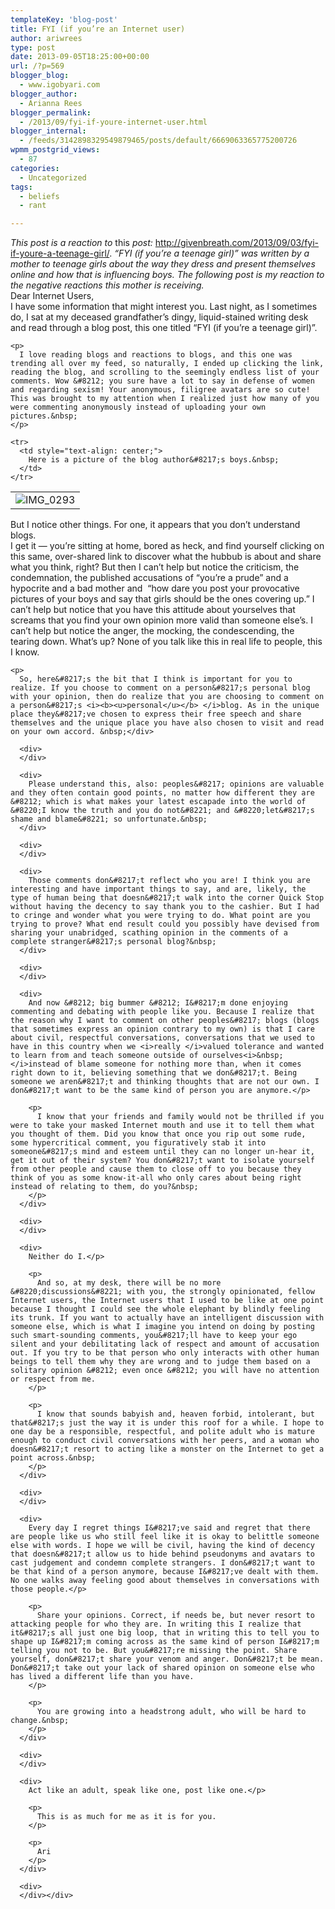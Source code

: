 ```yaml
---
templateKey: 'blog-post'
title: FYI (if you’re an Internet user)
author: ariwrees
type: post
date: 2013-09-05T18:25:00+00:00
url: /?p=569
blogger_blog:
  - www.igobyari.com
blogger_author:
  - Arianna Rees
blogger_permalink:
  - /2013/09/fyi-if-youre-internet-user.html
blogger_internal:
  - /feeds/3142898329549879465/posts/default/6669063365775200726
wpmm_postgrid_views:
  - 87
categories:
  - Uncategorized
tags:
  - beliefs
  - rant

---
```

<div dir="ltr" style="text-align: left;">
  <div>
    <i>This post is a reaction to </i>this<i> post:&nbsp;</i><a href="http://givenbreath.com/2013/09/03/fyi-if-youre-a-teenage-girl/">http://givenbreath.com/2013/09/03/fyi-if-youre-a-teenage-girl/</a>. <i>&#8220;FYI (if you&#8217;re a teenage girl)&#8221; was written by a mother to teenage girls about the way they dress and present themselves online and how that is influencing boys. The following post is my reaction to the negative reactions this mother is receiving.&nbsp;</i>
  </div>
  
  <div>
  </div>
  
  <div>
    Dear Internet Users,&nbsp;
  </div>
  
  <div>
  </div>
  
  <div>
    I have some information that might interest you. Last night, as I sometimes do, I sat at my deceased grandfather&#8217;s dingy, liquid-stained writing desk and read through a blog post, this one titled &#8220;FYI (if you&#8217;re a teenage girl)&#8221;.</p> 
    
    <p>
      I love reading blogs and reactions to blogs, and this one was trending all over my feed, so naturally, I ended up clicking the link, reading the blog, and scrolling to the seemingly endless list of your comments. Wow &#8212; you sure have a lot to say in defense of women and regarding sexism! Your anonymous, filigree avatars are so cute! This was brought to my attention when I realized just how many of you were commenting anonymously instead of uploading your own pictures.&nbsp;
    </p>
  </div>
  
  <div>
  </div>
  
  <table align="center" cellpadding="0" cellspacing="0" style="margin-left: auto; margin-right: auto; text-align: center;">
    <tr>
      <td style="text-align: center;">
        <img alt="IMG_0293" src="http://givenbreath.files.wordpress.com/2013/09/img_0293.jpg?w=640&h=426" style="margin-left: auto; margin-right: auto;" />
      </td>
    </tr>
    
    <tr>
      <td style="text-align: center;">
        Here is a picture of the blog author&#8217;s boys.&nbsp;
      </td>
    </tr>
  </table>
  
  <div>
  </div>
  
  <div>
    But I notice other things. For one, it appears that you don&#8217;t understand blogs.&nbsp;
  </div>
  
  <div>
  </div>
  
  <div>
    I get it &#8212; you&#8217;re sitting at home, bored as heck, and find yourself clicking on this same, over-shared link to discover what the hubbub is about and share what you think, right? But then I can&#8217;t help but notice the criticism, the condemnation, the published accusations of &#8220;you&#8217;re a prude&#8221; and a hypocrite and a bad mother and &nbsp;&#8220;how dare you post your provocative pictures of your boys and say that girls should be the ones covering up.&#8221; I can&#8217;t help but notice that you have this attitude about yourselves that screams that you find your own opinion more valid than someone else&#8217;s. I can&#8217;t help but notice the anger, the mocking, the condescending, the tearing down. What&#8217;s up? None of you talk like this in real life to people, this I know.</p> 
    
    <p>
      So, here&#8217;s the bit that I think is important for you to realize. If you choose to comment on a person&#8217;s personal blog with your opinion, then do realize that you are choosing to comment on a person&#8217;s <i><b><u>personal</u></b> </i>blog. As in the unique place they&#8217;ve chosen to express their free speech and share themselves and the unique place you have also chosen to visit and read on your own accord. &nbsp;</div> 
      
      <div>
      </div>
      
      <div>
        Please understand this, also: peoples&#8217; opinions are valuable and they often contain good points, no matter how different they are &#8212; which is what makes your latest escapade into the world of &#8220;I know the truth and you do not&#8221; and &#8220;let&#8217;s shame and blame&#8221; so unfortunate.&nbsp;
      </div>
      
      <div>
      </div>
      
      <div>
        Those comments don&#8217;t reflect who you are! I think you are interesting and have important things to say, and are, likely, the type of human being that doesn&#8217;t walk into the corner Quick Stop without having the decency to say thank you to the cashier. But I had to cringe and wonder what you were trying to do. What point are you trying to prove? What end result could you possibly have devised from sharing your unabridged, scathing opinion in the comments of a complete stranger&#8217;s personal blog?&nbsp;
      </div>
      
      <div>
      </div>
      
      <div>
        And now &#8212; big bummer &#8212; I&#8217;m done enjoying commenting and debating with people like you. Because I realize that the reason why I want to comment on other peoples&#8217; blogs (blogs that sometimes express an opinion contrary to my own) is that I care about civil, respectful conversations, conversations that we used to have in this country when we <i>really </i>valued tolerance and wanted to learn from and teach someone outside of ourselves<i>&nbsp;</i>instead of blame someone for nothing more than, when it comes right down to it, believing something that we don&#8217;t. Being someone we aren&#8217;t and thinking thoughts that are not our own. I don&#8217;t want to be the same kind of person you are anymore.</p> 
        
        <p>
          I know that your friends and family would not be thrilled if you were to take your masked Internet mouth and use it to tell them what you thought of them. Did you know that once you rip out some rude, some hypercritical comment, you figuratively stab it into someone&#8217;s mind and esteem until they can no longer un-hear it, get it out of their system? You don&#8217;t want to isolate yourself from other people and cause them to close off to you because they think of you as some know-it-all who only cares about being right instead of relating to them, do you?&nbsp;
        </p>
      </div>
      
      <div>
      </div>
      
      <div>
        Neither do I.</p> 
        
        <p>
          And so, at my desk, there will be no more &#8220;discussions&#8221; with you, the strongly opinionated, fellow Internet users, the Internet users that I used to be like at one point because I thought I could see the whole elephant by blindly feeling its trunk. If you want to actually have an intelligent discussion with someone else, which is what I imagine you intend on doing by posting such smart-sounding comments, you&#8217;ll have to keep your ego silent and your debilitating lack of respect and amount of accusation out. If you try to be that person who only interacts with other human beings to tell them why they are wrong and to judge them based on a solitary opinion &#8212; even once &#8212; you will have no attention or respect from me.
        </p>
        
        <p>
          I know that sounds babyish and, heaven forbid, intolerant, but that&#8217;s just the way it is under this roof for a while. I hope to one day be a responsible, respectful, and polite adult who is mature enough to conduct civil conversations with her peers, and a woman who doesn&#8217;t resort to acting like a monster on the Internet to get a point across.&nbsp;
        </p>
      </div>
      
      <div>
      </div>
      
      <div>
        Every day I regret things I&#8217;ve said and regret that there are people like us who still feel like it is okay to belittle someone else with words. I hope we will be civil, having the kind of decency that doesn&#8217;t allow us to hide behind pseudonyms and avatars to cast judgement and condemn complete strangers. I don&#8217;t want to be that kind of a person anymore, because I&#8217;ve dealt with them. No one walks away feeling good about themselves in conversations with those people.</p> 
        
        <p>
          Share your opinions. Correct, if needs be, but never resort to attacking people for who they are. In writing this I realize that it&#8217;s all just one big loop, that in writing this to tell you to shape up I&#8217;m coming across as the same kind of person I&#8217;m telling you not to be. But you&#8217;re missing the point. Share yourself, don&#8217;t share your venom and anger. Don&#8217;t be mean. Don&#8217;t take out your lack of shared opinion on someone else who has lived a different life than you have.
        </p>
        
        <p>
          You are growing into a headstrong adult, who will be hard to change.&nbsp;
        </p>
      </div>
      
      <div>
      </div>
      
      <div>
        Act like an adult, speak like one, post like one.</p> 
        
        <p>
          This is as much for me as it is for you.
        </p>
        
        <p>
          Ari
        </p>
      </div>
      
      <div>
      </div></div>